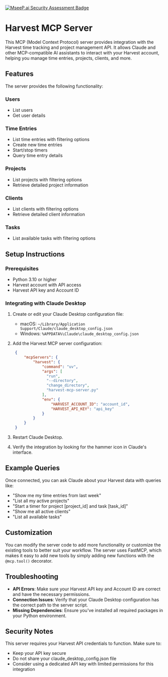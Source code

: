[![MseeP.ai Security Assessment Badge](https://mseep.net/pr/taiste-harvest-mcp-server-badge.png)](https://mseep.ai/app/taiste-harvest-mcp-server)

# Harvest MCP Server

This MCP (Model Context Protocol) server provides integration with the Harvest time tracking and project management API. It allows Claude and other MCP-compatible AI assistants to interact with your Harvest account, helping you manage time entries, projects, clients, and more.

## Features

The server provides the following functionality:

### Users

- List users
- Get user details

### Time Entries
- List time entries with filtering options
- Create new time entries
- Start/stop timers
- Query time entry details

### Projects
- List projects with filtering options
- Retrieve detailed project information

### Clients
- List clients with filtering options
- Retrieve detailed client information

### Tasks
- List available tasks with filtering options

## Setup Instructions

### Prerequisites
- Python 3.10 or higher
- Harvest account with API access
- Harvest API key and Account ID

### Integrating with Claude Desktop

1. Create or edit your Claude Desktop configuration file:
   - macOS: `~/Library/Application Support/Claude/claude_desktop_config.json`
   - Windows: `%APPDATA%\Claude\claude_desktop_config.json`

2. Add the Harvest MCP server configuration:
   ```json
    {
        "mcpServers": {
            "harvest": {
                "command": "uv",
                "args": [
                  "run",
                  "--directory",
                  "change_directory",
                  "harvest-mcp-server.py"
                ],
                "env": {
                    "HARVEST_ACCOUNT_ID": "account_id",
                    "HARVEST_API_KEY": "api_key"
                }
            }
        }
    }
   ```

3. Restart Claude Desktop.

4. Verify the integration by looking for the hammer icon in Claude's interface.

## Example Queries

Once connected, you can ask Claude about your Harvest data with queries like:

- "Show me my time entries from last week"
- "List all my active projects"
- "Start a timer for project [project_id] and task [task_id]"
- "Show me all active clients"
- "List all available tasks"

## Customization

You can modify the server code to add more functionality or customize the existing tools to better suit your workflow. The server uses FastMCP, which makes it easy to add new tools by simply adding new functions with the `@mcp.tool()` decorator.

## Troubleshooting

- **API Errors**: Make sure your Harvest API key and Account ID are correct and have the necessary permissions.
- **Connection Issues**: Verify that your Claude Desktop configuration has the correct path to the server script.
- **Missing Dependencies**: Ensure you've installed all required packages in your Python environment.

## Security Notes

This server requires your Harvest API credentials to function. Make sure to:
- Keep your API key secure
- Do not share your claude_desktop_config.json file
- Consider using a dedicated API key with limited permissions for this integration
